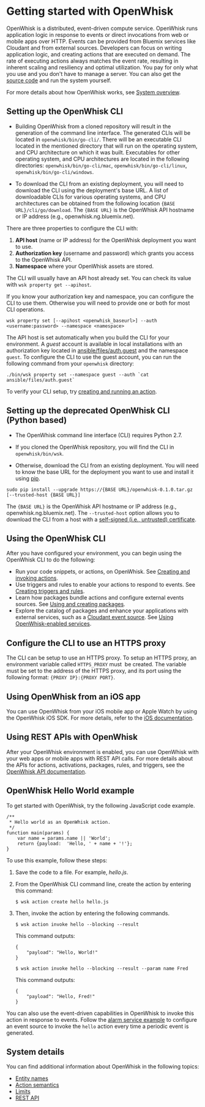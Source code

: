 
# Getting started with OpenWhisk

OpenWhisk is a distributed, event-driven compute service. 
OpenWhisk runs application logic in response to events or direct invocations from web or mobile apps over HTTP.
Events can be provided from Bluemix services like Cloudant and from external sources. Developers can focus on writing application logic, and creating actions that are executed on demand.
The rate of executing actions always matches the event rate, resulting in inherent scaling and resiliency and optimal utilization. You pay for only what you use and you don't have to manage a server.
You can also get the [source code](https://github.com/openwhisk/openwhisk) and run the system yourself.

For more details about how OpenWhisk works, see [System overview](./about.md).

## Setting up the OpenWhisk CLI 

- Building OpenWhisk from a cloned repository will result in the generation of the command line interface. The
generated CLIs will be located in `openwhisk/bin/go-cli/`. There will be an executable CLI located in the mentioned
directory that will run on the operating system, and CPU architecture on which it was built. Executables for other
operating system, and CPU architectures are located in the following directories: `openwhisk/bin/go-cli/mac`,
`openwhisk/bin/go-cli/linux`, `openwhisk/bin/go-cli/windows`.

- To download the CLI from an existing deployment, you will need to download the CLI using the deployment's base URL.
A list of downloadable CLIs for various operating systems, and CPU architectures can be obtained from the following
location `{BASE URL}/cli/go/download`. The `{BASE URL}` is the OpenWhisk API hostname or IP address
(e.g., openwhisk.ng.bluemix.net).

There are three properties to configure the CLI with:

1. **API host** (name or IP address) for the OpenWhisk deployment you want to use.
2. **Authorization key** (username and password) which grants you access to the OpenWhisk API.
3. **Namespace** where your OpenWhisk assets are stored.

The CLI will usually have an API host already set. You can check its value with
`wsk property get --apihost`.

If you know your authorization key and namespace, you can configure the CLI to use them. Otherwise
you will need to provide one or both for most CLI operations.

```
wsk property set [--apihost <openwhisk_baseurl>] --auth <username:password> --namespace <namespace>
```

The API host is set automatically when you build the CLI for your environment. A _guest_ account is available
in local installations with an authorization key located in [ansible/files/auth.guest](../ansible/files/auth.guest) and the namespace `guest`.
To configure the CLI to use the guest account, you can run the following command from your `openwhisk` directory:

```
./bin/wsk property set --namespace guest --auth `cat ansible/files/auth.guest`
```

To verify your CLI setup, try [creating and running an action](#openwhisk-hello-world-example).

## Setting up the deprecated OpenWhisk CLI (Python based)
- The OpenWhisk command line interface (CLI) requires Python 2.7.

- If you cloned the OpenWhisk repository, you will find the CLI in `openwhisk/bin/wsk`.

- Otherwise, download the CLI from an existing deployment. You will need to know the base URL for the deployment you
want to use and install it using [pip](https://pip.pypa.io/).

```
sudo pip install --upgrade https://{BASE URL}/openwhisk-0.1.0.tar.gz [--trusted-host {BASE URL}]
```

The `{BASE URL}` is the OpenWhisk API hostname or IP address (e.g., openwhisk.ng.bluemix.net).
The `--trusted-host` option allows you to download the CLI from a host with a [self-signed (i.e., untrusted) certificate](../tools/vagrant/README.md#ssl-certificate-configuration-optional).

## Using the OpenWhisk CLI

After you have configured your environment, you can begin using the OpenWhisk CLI to do the following:

* Run your code snippets, or actions, on OpenWhisk. See [Creating and invoking actions](./actions.md).
* Use triggers and rules to enable your actions to respond to events. See [Creating triggers and rules](./triggers_rules.md).
* Learn how packages bundle actions and configure external events sources. See [Using and creating packages](./packages.md).
* Explore the catalog of packages and enhance your applications with external services, such as a [Cloudant event source](./catalog.md#using-the-cloudant-package). See [Using OpenWhisk-enabled services](./catalog.md).

## Configure the CLI to use an HTTPS proxy

The CLI can be setup to use an HTTPS proxy. To setup an HTTPS proxy, an environment variable called `HTTPS_PROXY` must
 be created. The variable must be set to the address of the HTTPS proxy, and its port using the following format:
`{PROXY IP}:{PROXY PORT}`.

## Using OpenWhisk from an iOS app

You can use OpenWhisk from your iOS mobile app or Apple Watch by using the OpenWhisk iOS SDK. For more details, refer to the [iOS documentation](./mobile_sdk.md).

## Using REST APIs with OpenWhisk

After your OpenWhisk environment is enabled, you can use OpenWhisk with your web apps or mobile apps with REST API calls.
For more details about the APIs for actions, activations, packages, rules, and triggers, see the [OpenWhisk API documentation](http://petstore.swagger.io/?url=https://raw.githubusercontent.com/openwhisk/openwhisk/master/core/controller/src/main/resources/whiskswagger.json).

## OpenWhisk Hello World example
To get started with OpenWhisk, try the following JavaScript code example.

```
/**
 * Hello world as an OpenWhisk action.
 */
function main(params) {
    var name = params.name || 'World';
    return {payload:  'Hello, ' + name + '!'};
}
```

To use this example, follow these steps:

1. Save the code to a file. For example, *hello.js*.

2. From the OpenWhisk CLI command line, create the action by entering this command:

    ```
    $ wsk action create hello hello.js
    ```

3. Then, invoke the action by entering the following commands.

    ```
    $ wsk action invoke hello --blocking --result
    ```

    This command outputs:

    ```
    {
        "payload": "Hello, World!"
    }
    ```

    ```
    $ wsk action invoke hello --blocking --result --param name Fred
    ```

    This command outputs:

    ```
    {
        "payload": "Hello, Fred!"
    }
    ```

You can also use the event-driven capabilities in OpenWhisk to invoke this action in response to events. Follow the [alarm service example](./packages.md#creating-and-using-trigger-feeds) to configure an event source to invoke the `hello` action every time a periodic event is generated.


## System details

You can find additional information about OpenWhisk in the following topics:

* [Entity names](./reference.md#openwhisk-entities)
* [Action semantics](./reference.md#action-semantics)
* [Limits](./reference.md#system-limits)
* [REST API](./reference.md#rest-api)

